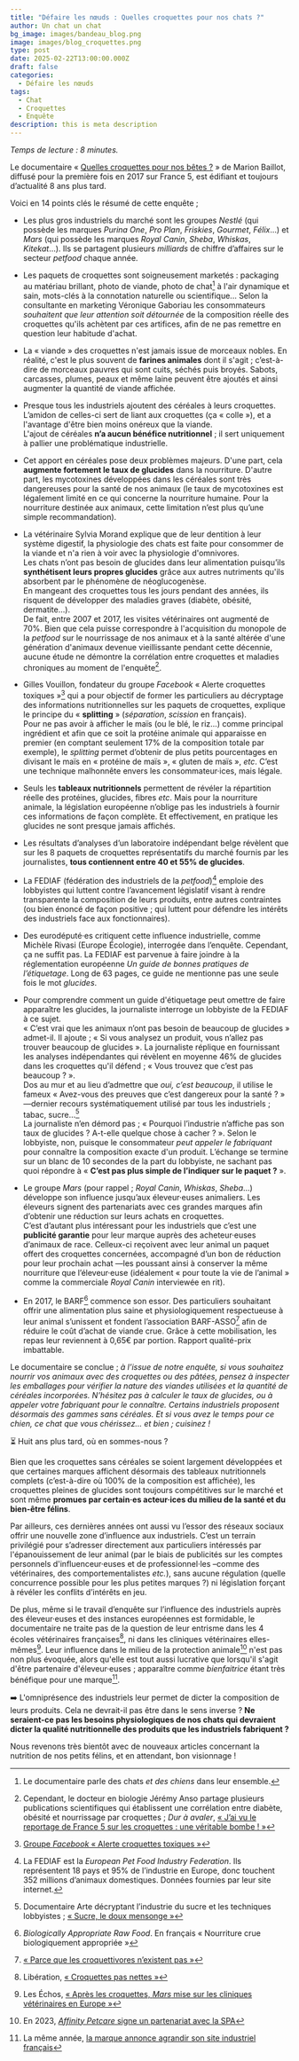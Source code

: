 ```yaml
---
title: "Défaire les nœuds : Quelles croquettes pour nos chats ?"
author: Un chat un chat
bg_image: images/bandeau_blog.png
image: images/blog_croquettes.png
type: post
date: 2025-02-22T13:00:00.000Z
draft: false
categories:
  - Défaire les nœuds
tags:
  - Chat
  - Croquettes
  - Enquête
description: this is meta description
---
```

*Temps de lecture : 8 minutes.*

Le documentaire « <a href="https://www.youtube.com/watch?v=ZJAdhwGte-o" target="_blank">Quelles croquettes pour nos bêtes ?</a> » de Marion Baillot, diffusé pour la première fois en 2017 sur France 5, est édifiant et toujours d’actualité 8 ans plus tard.

Voici en 14 points clés le résumé de cette enquête ;

* Les plus gros industriels du marché sont les groupes *Nestlé* (qui possède les marques *Purina One*, *Pro Plan*, *Friskies*, *Gourmet*, *Félix*…) et *Mars* (qui possède les marques *Royal Canin*, *Sheba*, *Whiskas*, *Kitekat*…). Ils se partagent plusieurs *milliards* de chiffre d’affaires sur le secteur *petfood* chaque année. 

* Les paquets de croquettes sont soigneusement marketés : packaging au matériau brillant, photo de viande, photo de chat[^1] à l'air dynamique et sain, mots-clés à la connotation naturelle ou scientifique... 
  Selon la consultante en marketing Véronique Gaboriau les consommateurs *souhaitent que leur attention soit détournée* de la composition réelle des croquettes qu'ils achètent par ces artifices, afin de ne pas remettre en question leur habitude d'achat.

* La « viande » des croquettes n'est jamais issue de morceaux nobles. En réalité, c'est le plus souvent de **farines animales** dont il s'agit ; c’est-à-dire de morceaux pauvres qui sont cuits, séchés puis broyés. Sabots, carcasses, plumes, peaux et même laine peuvent être ajoutés et ainsi augmenter la quantité de viande affichée.  

* Presque tous les industriels ajoutent des céréales à leurs croquettes. L’amidon de celles-ci sert de liant aux croquettes (ça « colle »), et a l'avantage d'être bien moins onéreux que la viande.\
    L'ajout de céréales **n’a aucun bénéfice nutritionnel** ; il sert uniquement à pallier une problématique industrielle.  

* Cet apport en céréales pose deux problèmes majeurs. D'une part, cela **augmente fortement le taux de glucides** dans la nourriture. D'autre part, les mycotoxines développées dans les céréales sont très dangereuses pour la santé de nos animaux (le taux de mycotoxines est légalement limité en ce qui concerne la nourriture humaine. Pour la nourriture destinée aux animaux, cette limitation n’est plus qu’une simple recommandation).

* La vétérinaire Sylvia Morand explique que de leur dentition à leur système digestif, la physiologie des chats est faite pour consommer de la viande et n'a rien à voir avec la physiologie d'omnivores.\
  Les chats n’ont pas besoin de glucides dans leur alimentation puisqu’ils **synthétisent leurs propres glucides** grâce aux autres nutriments qu'ils absorbent par le phénomène de néoglucogenèse.\
  En mangeant des croquettes tous les jours pendant des années, ils risquent de développer des maladies graves (diabète, obésité, dermatite…).\
  De fait, entre 2007 et 2017, les visites vétérinaires ont augmenté de 70%. Bien que cela puisse correspondre à l'acquisition du monopole de la *petfood* sur le nourrissage de nos animaux et à la santé altérée d'une génération d'animaux devenue vieillissante pendant cette décennie, aucune étude ne démontre la corrélation entre croquettes et maladies chroniques au moment de l'enquête[^2]. 

* Gilles Vouillon, fondateur du groupe *Facebook* « Alerte croquettes toxiques »[^3] qui a pour objectif de former les particuliers au décryptage des informations nutritionnelles sur les paquets de croquettes, explique le principe du « **splitting** » (*séparation*, *scission* en français).\
    Pour ne pas avoir à afficher le maïs (ou le blé, le riz…) comme principal ingrédient et afin que ce soit la protéine animale qui apparaisse en premier (en comptant seulement 17% de la composition totale par exemple), le *splitting* permet d’obtenir de plus petits pourcentages en divisant le maïs en « protéine de maïs », « gluten de maïs », *etc*. C’est une technique malhonnête envers les consommateur·ices, mais légale. 

* Seuls les **tableaux nutritionnels** permettent de révéler la répartition réelle des protéines, glucides, fibres *etc*. Mais pour la nourriture animale, la législation européenne n’oblige pas les industriels à fournir ces informations de façon complète. Et effectivement, en pratique les glucides ne sont presque jamais affichés.  

* Les résultats d’analyses d’un laboratoire indépendant belge révèlent que sur les 8 paquets de croquettes représentatifs du marché fournis par les journalistes, **tous contiennent entre 40 et 55% de glucides**.  

* La FEDIAF (fédération des industriels de la *petfood*)[^4] emploie des lobbyistes qui luttent contre l’avancement législatif visant à rendre transparente la composition de leurs produits, entre autres contraintes (ou bien énoncé de façon positive ; qui luttent pour défendre les intérêts des industriels face aux fonctionnaires).  

* Des eurodéputé·es critiquent cette influence industrielle, comme Michèle Rivasi (Europe Écologie), interrogée dans l’enquête. Cependant, ça ne suffit pas. La FEDIAF est parvenue à faire joindre à la réglementation européenne *Un guide de bonnes pratiques de l’étiquetage*. Long de 63 pages, ce guide ne mentionne pas une seule fois le mot *glucides*.

* Pour comprendre comment un guide d'étiquetage peut omettre de faire apparaître les glucides, la journaliste interroge un lobbyiste de la FEDIAF à ce sujet. \
  « C’est vrai que les animaux n’ont pas besoin de beaucoup de glucides » admet-il. Il ajoute ; « Si vous analysez un produit, vous n’allez pas trouver beaucoup de glucides ». La journaliste réplique en fournissant les analyses indépendantes qui révèlent en moyenne 46% de glucides dans les croquettes qu'il défend ; « Vous trouvez que c’est pas beaucoup ? ». \
  Dos au mur et au lieu d’admettre que *oui, c’est beaucoup*, il utilise le fameux « Avez-vous des preuves que c’est dangereux pour la santé ? » —dernier recours systématiquement utilisé par tous les industriels ; tabac, sucre…[^5]\
    La journaliste n’en démord pas ; « Pourquoi l’industrie n’affiche pas son taux de glucides ? A-t-elle quelque chose à cacher ? ». Selon le lobbyiste, non, puisque le consommateur *peut appeler le fabriquant* pour connaître la composition exacte d'un produit. L’échange se termine sur un blanc de 10 secondes de la part du lobbyiste, ne sachant pas quoi répondre à « **C’est pas plus simple de l’indiquer sur le paquet ?** ». 

* Le groupe *Mars* (pour rappel ; *Royal Canin*, *Whiskas*, *Sheba*…) développe son influence jusqu’aux éleveur·euses animaliers. Les éleveurs signent des partenariats avec ces grandes marques afin d’obtenir une réduction sur leurs achats en croquettes.\
    C’est d’autant plus intéressant pour les industriels que c’est une **publicité garantie** pour leur marque auprès des acheteur·euses d’animaux de race. Celleux-ci reçoivent avec leur animal un paquet offert des croquettes concernées, accompagné d’un bon de réduction pour leur prochain achat —les poussant ainsi à conserver la même nourriture que l’éleveur·euse (idéalement « pour toute la vie de l’animal » comme la commerciale *Royal Canin* interviewée en rit).  

* En 2017, le BARF[^6] commence son essor. Des particuliers souhaitant offrir une alimentation plus saine et physiologiquement respectueuse à leur animal s’unissent et fondent l’association BARF-ASSO[^7] afin de réduire le coût d’achat de viande crue. Grâce à cette mobilisation, les repas leur reviennent à 0,65€ par portion. Rapport qualité-prix imbattable.  

Le documentaire se conclue ; *à l’issue de notre enquête, si vous souhaitez nourrir vos animaux avec des croquettes ou des pâtées, pensez à inspecter les emballages pour vérifier la nature des viandes utilisées et la quantité de céréales incorporées. N’hésitez pas à calculer le taux de glucides, ou à appeler votre fabriquant pour le connaître. Certains industriels proposent désormais des gammes sans céréales. Et si vous avez le temps pour ce chien, ce chat que vous chérissez... et bien ; cuisinez !*

⏳ Huit ans plus tard, où en sommes-nous ?

Bien que les croquettes sans céréales se soient largement développées et que certaines marques affichent désormais des tableaux nutritionnels complets (c’est-à-dire où 100% de la composition est affichée), les croquettes pleines de glucides sont toujours compétitives sur le marché et sont même **promues par certain·es acteur·ices du milieu de la santé et du bien-être félins**.

Par ailleurs, ces dernières années ont aussi vu l’essor des réseaux sociaux offrir une nouvelle zone d’influence aux industriels. C’est un terrain privilégié pour s’adresser directement aux particuliers intéressés par l'épanouissement de leur animal (par le biais de publicités sur les comptes personnels d'influenceur·euses et de professionnel·les –comme des vétérinaires, des comportementalistes *etc.*), sans aucune régulation (quelle concurrence possible pour les plus petites marques ?) ni législation forçant à révéler les conflits d’intérêts en jeu.

De plus, même si le travail d’enquête sur l’influence des industriels auprès des éleveur·euses et des instances européennes est formidable, le documentaire ne traite pas de la question de leur entrisme dans les 4 écoles vétérinaires françaises[^8], ni dans les cliniques vétérinaires elles-mêmes[^9]. Leur influence dans le milieu de la protection animale[^10] n'est pas non plus évoquée, alors qu'elle est tout aussi lucrative que lorsqu'il s'agit d'être partenaire d'éleveur·euses ; apparaître comme *bienfaitrice* étant très bénéfique pour une marque[^11].


➡️ L'omniprésence des industriels leur permet de dicter la composition de leurs produits. Cela ne devrait-il pas être dans le sens inverse ? **Ne seraient-ce pas les besoins physiologiques de nos chats qui devraient dicter la qualité nutritionnelle des produits que les industriels fabriquent ?**

Nous revenons très bientôt avec de nouveaux articles concernant la nutrition de nos petits félins, et en attendant, bon visionnage !

[^1]: Le documentaire parle des chats *et des chiens* dans leur ensemble. 
[^2]: Cependant, le docteur en biologie Jérémy Anso partage plusieurs publications scientifiques qui établissent une corrélation entre diabète, obésité et nourrissage par croquettes ; *Dur à avaler*, <a href="https://www.dur-a-avaler.com/jai-vu-le-reportage-de-france-5-sur-les-croquettes/" target="_blank">« J’ai vu le reportage de France 5 sur les croquettes : une véritable bombe ! »</a>
[^3]: <a href="https://www.facebook.com/groups/alertescroquettes/?locale=fr_FR" target="_blank">Groupe *Facebook* « Alerte croquettes toxiques »</a>
[^4]: La FEDIAF est la *European Pet Food Industry Federation*. Ils représentent 18 pays et 95% de l’industrie en Europe, donc touchent 352 millions d’animaux domestiques. Données fournies par leur site internet. 
[^5]: Documentaire Arte décryptant l’industrie du sucre et les techniques lobbyistes ; <a href="https://www.youtube.com/watch?v=WuWAlXkGbCg" target="_blank">« Sucre, le doux mensonge »</a>
[^6]: *Biologically Appropriate Raw Food*. En français « Nourriture crue biologiquement appropriée »
[^7]: <a href="https://barf-asso.fr/" target="_blank">« Parce que les croquettivores n’existent pas »</a>
[^8]: Libération, <a href="https://www.liberation.fr/planete/2017/11/09/croquettes-pas-nettes_1609031/" target="_blank">« Croquettes pas nettes »</a>
[^9]: Les Échos, <a href="https://www.lesechos.fr/industrie-services/conso-distribution/apres-les-croquettes-mars-mise-sur-les-cliniques-veterinaires-en-europe-1217821" target="_blank">« Après les croquettes, *Mars* mise sur les cliniques vétérinaires en Europe »</a>
[^10]: En 2023, <a href="https://www.la-spa.fr/articles/signature-partenariat-affinity-petcare/" target="_blank">*Affinity Petcare* signe un partenariat avec la SPA</a>
[^11]: La même année, <a href="https://www.latribune.fr/entreprises-finance/industrie/agroalimentaire-biens-de-consommation-luxe/alimentation-animale-comment-ultima-se-differencie-des-geants-mars-et-nestle-974847.html" target="_blank">la marque annonce agrandir son site industriel français</a>
